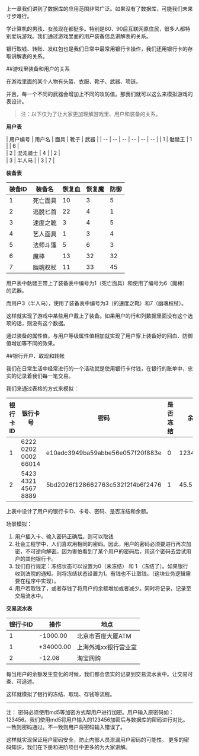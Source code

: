 上一章我们讲到了数据库的应用范围非常广泛。如果没有了数据库，可能我们未来寸步难行。

学计算机的男孩、女孩现在都挺多。特别是80、90后互联网原住民，很多人都特别爱玩游戏。我们通过游戏里面的用户装备信息讲解表的关系。

银行取钱、转账、发红包也是我们日常中最常用银行卡操作，我们还用银行卡的存取讲解表的关系。




##游戏里装备和用户的关系

在游戏里面的某个人物有头盔、衣服、靴子、武器、项链。

并且，每一个不同的武器会增加上不同的攻防值。那我们就可以这么来模拟游戏的表设计。


> 注：以下仅为了让大家更加理解游戏里、用户和装备的关系。

**用户表**

|  用户编号  |  用户名  | 面具   | 靴子   |  武器  | 
| -- | -- | -- | -- | -- | -- |
| 1   |  骷髅王  |  1  |    |   6 |   
| 2   |  混沌骑士   |  4  |    |  2  |  
|  3  |  半人马  |    | 3   |   7 |   


**装备表**


|  装备ID  |  装备名  |  恢复血  | 恢复魔   |  防御  |
| -- | -- | -- | -- | -- |
| 1  |  死亡面具  |  10  |3    |    5|
| 2  |  逃脱匕首  |  22  |   4 | 1   |
| 3  |  速度之靴  | 3   |  4  | 5   |
| 4 | 艺人面具   |   1 | 3   |  4  |
| 5 |  法师斗篷  |  5  |   6 |   3 |
| 6 |  魔棒  | 13   | 32   |  32  |
| 7 |  幽魂权杖  |  11  |  33  |45    |



用户表中骷髅王带上了装备表中编号为1（死亡面具）和使用了编号为6（魔棒）的武器。

而用户3（半人马），使用了装备表中编号为3（的速度之靴）和7（幽魂权杖）。

这样就实现了游戏中某些用户戴上了装备。如果用户的行和列数据里面没有这个选项的话，则没有这个数据。

通过装备的属性值，与用户等级属性值相加就实现了用户穿上装备好的回血、防御值增加等不同的效果。




##银行开户、取现和转帐

我们在日常生活中经常进行的一个活动就是使用银行卡付钱，在银行的账单中，忠实的记录着我们每一笔交易。

我们来通过表格的方式来模拟：



|  银行卡ID  | 银行卡号   | 密码    | 是否冻结    | 余额    |
| -- | -- | -- | -- | -- |
|  1  |   6222 0202 0002 66014 |  e10adc3949ba59abbe56e057f20f883e  |  0  |   12345.00 |
|  2 |   5423 4321 4567 8889 |  5bd2026f128662763c532f2f4b6f2476 |  1 |   45.58 |


上表中设计了用户的银行卡ID、卡号、密码、是否冻结和余额。

场景模拟：
1. 用户插入卡、输入密码正确后。则可以取钱
2. 社会工程学中，人们喜欢用相同的密码。因此，用户的密码必须要进行再次加密，不可逆向解密。因为害怕看到了某个用户的密码后，用这个密码去尝试用户的其他银行卡。
3. 我们自行规定：冻结状态可以设置为0（未冻结） 和 1 （冻结了）。如果银行收到法院的通知。则将冻结状态设置为1。有钱也不让取钱。（这块业务逻辑需要在程序中实现）。
4. 用户若取钱了，或者存钱了将用户的余额增加或者减少。同时将记录，记录至交易流水中。


**交易流水表**

|  银行卡ID  | 操作   | 地点   |
| -- | -- | -- |
|  1  |  -1000.00  |  北京市百度大厦ATM  |
|  1  | +34000.00   | 上海外滩xx银行营业室   |
|  2  |  -12.08  | 淘宝网购   |


每当用户的余额发生变化的时候，我们都会忠实的记录到交易流水表中。让交易可查、可追述。

这样就模拟了银行的冻结、取现、存钱等流程。


***
注：
密码必须使用md5等加密方式帮用户进行加密。用户输入原密码如：123456。我们使用md5将用户输入的123456加密后与数据库的密码进行对比。
一致则密码通过。不一致则用户将密码输入错误了。

这样就实现保证用户密码安全，防止内部人员泄漏用户密码的可能性。
更多的密码知识，我们在下册和进阶项目中更多的为大家讲解。

